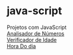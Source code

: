 # java-script
 Projetos com JavaScript
 <br>
 <a href="https://diogoantunes0.github.io/java-script/Analisador%20de%20N%C3%BAmeros/">Analisador de Números</a> <br>
 <a href="https://diogoantunes0.github.io/java-script/Verificador_de_idade/">Verificador de Idade</a> <br>
  <a href="https://diogoantunes0.github.io/java-script/Hora_do_diaEX/">Hora Do dia</a> 